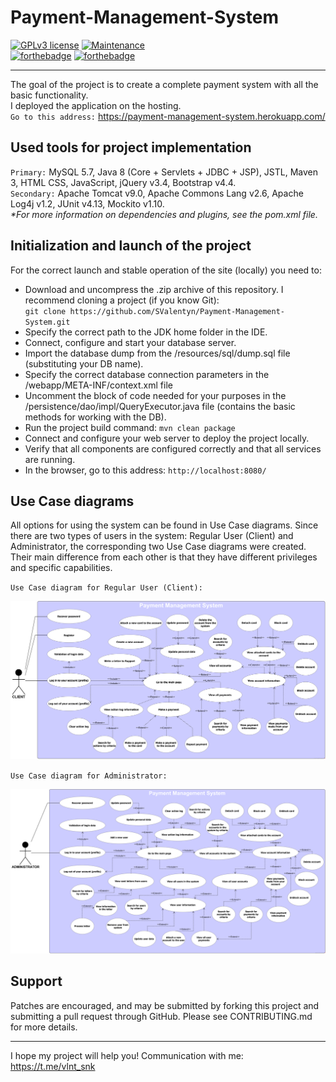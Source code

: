 # Payment-Management-System

[![GPLv3 license](https://img.shields.io/badge/License-GPLv3-blue.svg)](http://perso.crans.org/besson/LICENSE.html)
[![Maintenance](https://img.shields.io/badge/Maintained%3F-yes-green.svg)](https://GitHub.com/Naereen/StrapDown.js/graphs/commit-activity)   
[![forthebadge](https://forthebadge.com/images/badges/made-with-java.svg)](https://forthebadge.com)
[![forthebadge](https://forthebadge.com/images/badges/built-with-love.svg)](https://forthebadge.com)

---

The goal of the project is to create a complete payment system with all the basic functionality.  
I deployed the application on the hosting.     
`Go to this address:` https://payment-management-system.herokuapp.com/  

## Used tools for project implementation

`Primary:` MySQL 5.7, Java 8 (Core + Servlets + JDBC + JSP), JSTL, Maven 3, HTML CSS, JavaScript, jQuery v3.4, Bootstrap v4.4.    
`Secondary:` Apache Tomcat v9.0, Apache Commons Lang v2.6, Apache Log4j v1.2, JUnit v4.13, Mockito v1.10.    
<i>*For more information on dependencies and plugins, see the pom.xml file.</i>

## Initialization and launch of the project

For the correct launch and stable operation of the site (locally) you need to:
- Download and uncompress the .zip archive of this repository. I recommend cloning a project (if you know Git):  
    `git clone https://github.com/SValentyn/Payment-Management-System.git`
- Specify the correct path to the JDK home folder in the IDE.
- Connect, configure and start your database server.
- Import the database dump from the /resources/sql/dump.sql file (substituting your DB name).
- Specify the correct database connection parameters in the /webapp/META-INF/context.xml file
- Uncomment the block of code needed for your purposes in the /persistence/dao/impl/QueryExecutor.java file (contains the basic methods for working with the DB).
- Run the project build command: `mvn clean package`
- Connect and configure your web server to deploy the project locally.
- Verify that all components are configured correctly and that all services are running.
- In the browser, go to this address: `http://localhost:8080/`

## Use Case diagrams

All options for using the system can be found in Use Case diagrams. Since there are two types of users in the system: Regular User (Client) and Administrator, the corresponding two Use Case diagrams were created. Their main difference from each other is that they have different privileges and specific capabilities.

`Use Case diagram for Regular User (Client):`  
<p align="center">
  <img src="https://github.com/SValentyn/Payment-Management-System/blob/master/diagrams/UseCase_for_Client.png" alt="UseCase for Regular User">
</p>

`Use Case diagram for Administrator:`  
<p align="center">
  <img src="https://github.com/SValentyn/Payment-Management-System/blob/master/diagrams/UseCase_for_Admin.png" alt="UseCase for Admin">
</p>

## Support

Patches are encouraged, and may be submitted by forking this project and submitting a pull request through GitHub. Please see CONTRIBUTING.md for more details.

---  

I hope my project will help you! Communication with me: https://t.me/vlnt_snk
